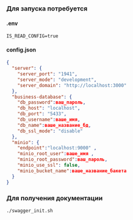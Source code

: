 ### Для запуска потребуется

#### .env
```.env
IS_READ_CONFIG=true
```

#### config.json
```json
{
  "server": {
    "server_port": "1941",
    "server_mode": "development",
    "server_domain": "http://localhost:3000"
  },
  "business-database": {
    "db_password":ваш_пароль,
    "db_host": "localhost",
    "db_port": "5433",
    "db_username":ваше_имя,
    "db_name":ваше_название_бд,
    "db_ssl_mode": "disable"
  },
  "minio": {
    "endpoint":"localhost:9000" ,
    "minio_root_user":ваше_имя ,
    "minio_root_password":ваш_пароль,
    "minio_use_ssl": false,
    "minio_bucket_name":ваше_название_бакета
  }
}

```
### Для получения документации
```
./swagger_init.sh
```